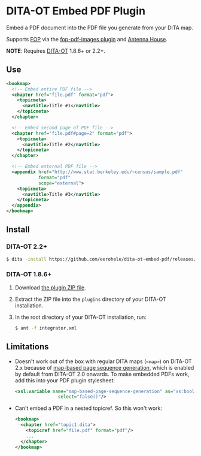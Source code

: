 DITA-OT Embed PDF Plugin
========================

Embed a PDF document into the PDF file you generate from your DITA map.

Supports [FOP][fop] via the [fop-pdf-images plugin][fop-pdf-images] and
[Antenna House][ah].

**NOTE**: Requires [DITA-OT][dita-ot] 1.8.6+ or 2.2+.

## Use

```xml
<bookmap>
  <!-- Embed entire PDF file -->
  <chapter href="file.pdf" format="pdf">
    <topicmeta>
      <navtitle>Title #1</navtitle>
    </topicmeta>
  </chapter>

  <!-- Embed second page of PDF file -->
  <chapter href="file.pdf#page=2" format="pdf">
    <topicmeta>
      <navtitle>Title #2</navtitle>
    </topicmeta>
  </chapter>

  <!-- Embed external PDF file -->
  <appendix href="http://www.stat.berkeley.edu/~census/sample.pdf"
            format="pdf"
            scope="external">
    <topicmeta>
      <navtitle>Title #3</navtitle>
    </topicmeta>
  </appendix>
</bookmap>
```

## Install

### DITA-OT 2.2+

```bash
$ dita -install https://github.com/eerohele/dita-ot-embed-pdf/releases/download/0.1.0/fi.eerohele.embed-pdf-0.1.0.zip
```

### DITA-OT 1.8.6+

1. Download [the plugin ZIP file][zip].
2. Extract the ZIP file into the `plugins` directory of your DITA-OT
   installation.
3. In the root directory of your DITA-OT installation, run:

    ```bash
    $ ant -f integrator.xml
    ```

## Limitations

- Doesn't work out of the box with regular DITA maps (`<map>`) on DITA-OT
  2.x because of [map-based page sequence generation][dita-ot #1685], which is
  enabled by default from DITA-OT 2.0 onwards. To make embedded PDFs work, add
  this into your PDF plugin stylesheet:
  
  ```xml
  <xsl:variable name="map-based-page-sequence-generation" as="xs:boolean"
                  select="false()"/>
  ```

- Can't embed a PDF in a nested topicref. So this won't work:

    ```xml
    <bookmap>
      <chapter href="topic1.dita">
        <topicref href="file.pdf" format="pdf"/>
        ...
      </chapter>
    </bookmap>
    ```

[dita-ot #1685]: https://github.com/dita-ot/dita-ot/issues/1685
[ah]: http://www.antennahouse.com
[dita-ot]: http://www.dita-ot.org
[fop]: https://xmlgraphics.apache.org
[fop-pdf-images]: https://xmlgraphics.apache.org/fop/fop-pdf-images.html
[zip]: https://github.com/eerohele/dita-ot-embed-pdf/releases/download/0.1.0/fi.eerohele.embed-pdf-0.1.0.zip

